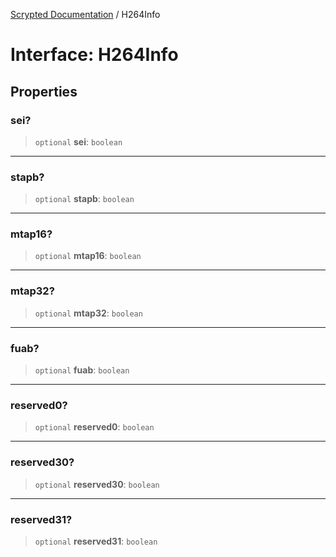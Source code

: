 [Scrypted Documentation](../globals.md) / H264Info

# Interface: H264Info

## Properties

### sei?

> `optional` **sei**: `boolean`

***

### stapb?

> `optional` **stapb**: `boolean`

***

### mtap16?

> `optional` **mtap16**: `boolean`

***

### mtap32?

> `optional` **mtap32**: `boolean`

***

### fuab?

> `optional` **fuab**: `boolean`

***

### reserved0?

> `optional` **reserved0**: `boolean`

***

### reserved30?

> `optional` **reserved30**: `boolean`

***

### reserved31?

> `optional` **reserved31**: `boolean`
